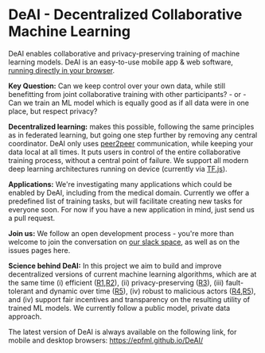 # DeAI - Decentralized Collaborative Machine Learning

DeAI enables collaborative and privacy-preserving training of machine learning models.
DeAI is an easy-to-use mobile app & web software, [running directly in your browser](https://epfml.github.io/DeAI/).

**Key Question:** Can we keep control over your own data, while still benefitting from joint collaborative training with other participants? - or - Can we train an ML model which is equally good as if all data were in one place, but respect privacy?

**Decentralized learning:** makes this possible, following the same principles as in federated learning, but going one step further by removing any central coordinator. DeAI only uses [peer2peer](https://peerjs.com/) communication, while keeping your data local at all times. It puts users in control of the entire collaborative training process, without a central point of failure. We support all modern deep learning architectures running on device (currently via [TF.js](https://www.tensorflow.org/js)).

**Applications:** We're investigating many applications which could be enabled by DeAI, including from the medical domain. Currently we offer a predefined list of training tasks, but will facilitate creating new tasks for everyone soon. For now if you have a new application in mind, just send us a pull request.

**Join us:** We follow an open development process - you're more than welcome to join the conversation on [our slack space](https://join.slack.com/t/deai-workspace/shared_invite/zt-fpsb7c9h-1M9hnbaSonZ7lAgJRTyNsw), as well as on the issues pages here.

**Science behind DeAI:** In this project we aim to build and improve decentralized versions of current machine learning algorithms, which are at the same time (i) efficient ([R1](https://github.com/epfml/powergossip),[R2](https://github.com/epfml/ChocoSGD)), (ii) privacy-preserving ([R3](https://arxiv.org/abs/2006.04747)), (iii) fault-tolerant and dynamic over time ([R5](https://arxiv.org/abs/1910.12308)), (iv) robust to malicious actors ([R4](https://arxiv.org/abs/2012.10333),[R5](https://arxiv.org/abs/2006.09365)), and (iv) support fair incentives and transparency on the resulting utility of trained ML models. We currently follow a public model, private data approach.

The latest version of DeAI is always available on the following link, for mobile and desktop browsers: https://epfml.github.io/DeAI/
